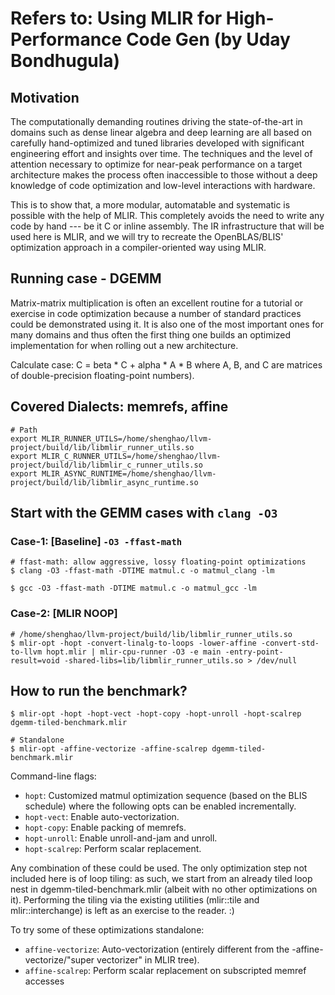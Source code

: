 # Refers to: Using MLIR for High-Performance Code Gen (by Uday Bondhugula)

## Motivation

The computationally demanding routines driving the state-of-the-art in domains such as dense linear algebra and deep learning are all based on carefully hand-optimized and tuned libraries developed with significant engineering effort and insights over time. The techniques and the level of attention necessary to optimize for near-peak performance on a target architecture makes the process often inaccessible to those without a deep knowledge of code optimization and low-level interactions with hardware. 

This is to show that, a more modular, automatable and systematic is possible with the help of MLIR. This completely avoids the need to write any code by hand --- be it C or inline assembly. The IR infrastructure that will be used here is MLIR, and we will try to recreate the OpenBLAS/BLIS' optimization approach in a compiler-oriented way using MLIR.

## Running case - DGEMM
Matrix-matrix multiplication is often an excellent routine for a tutorial or exercise in code optimization because a number of standard practices could be demonstrated using it. It is also one of the most important ones for many domains and thus often the first thing one builds an optimized implementation for when rolling out a new architecture.

Calculate case: 
C = beta \* C + alpha \* A \* B
where A, B, and C are matrices of double-precision floating-point numbers). 

## Covered Dialects: memrefs, affine
```shell
# Path
export MLIR_RUNNER_UTILS=/home/shenghao/llvm-project/build/lib/libmlir_runner_utils.so
export MLIR_C_RUNNER_UTILS=/home/shenghao/llvm-project/build/lib/libmlir_c_runner_utils.so
export MLIR_ASYNC_RUNTIME=/home/shenghao/llvm-project/build/lib/libmlir_async_runtime.so
```


## Start with the GEMM cases with `clang -O3`

### Case-1: [Baseline] `-O3 -ffast-math`
```shell
# ffast-math: allow aggressive, lossy floating-point optimizations
$ clang -O3 -ffast-math -DTIME matmul.c -o matmul_clang -lm

$ gcc -O3 -ffast-math -DTIME matmul.c -o matmul_gcc -lm
```


### Case-2: [MLIR NOOP]
```
# /home/shenghao/llvm-project/build/lib/libmlir_runner_utils.so 
$ mlir-opt -hopt -convert-linalg-to-loops -lower-affine -convert-std-to-llvm hopt.mlir | mlir-cpu-runner -O3 -e main -entry-point-result=void -shared-libs=lib/libmlir_runner_utils.so > /dev/null
```

## How to run the benchmark?
```shell
$ mlir-opt -hopt -hopt-vect -hopt-copy -hopt-unroll -hopt-scalrep dgemm-tiled-benchmark.mlir

# Standalone
$ mlir-opt -affine-vectorize -affine-scalrep dgemm-tiled-benchmark.mlir
```

Command-line flags:
- `hopt`: Customized matmul optimization sequence (based on the BLIS schedule) where the following opts can be enabled incrementally.
- `hopt-vect`: Enable auto-vectorization.
- `hopt-copy`: Enable packing of memrefs.
- `hopt-unroll`: Enable unroll-and-jam and unroll.
- `hopt-scalrep`: Perform scalar replacement.

Any combination of these could be used. The only optimization step not included here is of loop tiling: as such, we start from an already tiled loop nest in dgemm-tiled-benchmark.mlir (albeit with no other optimizations on it). Performing the tiling via the existing utilities (mlir::tile and mlir::interchange) is left as an exercise to the reader. :)

To try some of these optimizations standalone:
- `affine-vectorize`: Auto-vectorization (entirely different from the -affine-vectorize/"super vectorizer" in MLIR tree).
- `affine-scalrep`: Perform scalar replacement on subscripted memref accesses
